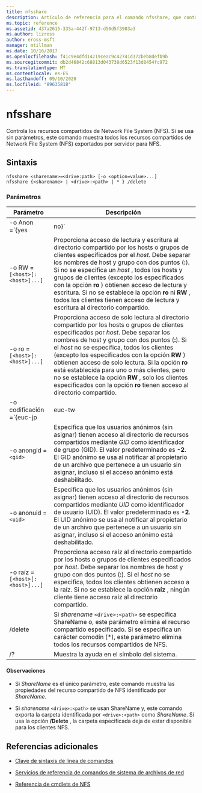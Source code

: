 ```yaml
---
title: nfsshare
description: Artículo de referencia para el comando nfsshare, que controla los recursos compartidos de Network File System (NFS).
ms.topic: reference
ms.assetid: 437a2615-335a-442f-9713-d50d5f3983a3
ms.author: lizross
author: eross-msft
manager: mtillman
ms.date: 10/16/2017
ms.openlocfilehash: f41c9e4dfd14219ceac9c42741d372beb8defb9b
ms.sourcegitcommit: db2d46842c68813d043738d6523f13d8454fc972
ms.translationtype: MT
ms.contentlocale: es-ES
ms.lasthandoff: 09/10/2020
ms.locfileid: "89635818"
---
```

# <a name="nfsshare"></a>nfsshare

Controla los recursos compartidos de Network File System (NFS). Si se usa sin parámetros, este comando muestra todos los recursos compartidos de Network File System (NFS) exportados por servidor para NFS.

## <a name="syntax"></a>Sintaxis

```
nfsshare <sharename>=<drive:path> [-o <option=value>...]
nfsshare {<sharename> | <drive>:<path> | * } /delete
```

### <a name="parameters"></a>Parámetros

| Parámetro | Descripción |
| --------- | ----------- |
| -o Anon =`{yes|no}` | Especifica si los usuarios anónimos (sin asignar) pueden tener acceso al directorio de recursos compartidos. |
| -o RW =`[<host>[:<host>]...]` | Proporciona acceso de lectura y escritura al directorio compartido por los hosts o grupos de clientes especificados por el *host*. Debe separar los nombres de host y grupo con dos puntos (**:**). Si no se especifica un *host* , todos los hosts y grupos de clientes (excepto los especificados con la opción **ro** ) obtienen acceso de lectura y escritura. Si no se establece la opción **ro** ni **RW** , todos los clientes tienen acceso de lectura y escritura al directorio compartido. |
| -o ro =`[<host>[:<host>]...]` | Proporciona acceso de solo lectura al directorio compartido por los hosts o grupos de clientes especificados por *host*. Debe separar los nombres de host y grupo con dos puntos (**:**). Si el *host* no se especifica, todos los clientes (excepto los especificados con la opción **RW** ) obtienen acceso de solo lectura. Si la opción **ro** está establecida para uno o más clientes, pero no se establece la opción **RW** , solo los clientes especificados con la opción **ro** tienen acceso al directorio compartido. |
| -o codificación =`{euc-jp|euc-tw|euc-kr|shift-jis|Big5|Ksc5601|Gb2312-80|Ansi)` | Especifica la codificación de idioma que se va a configurar en un recurso compartido NFS. Solo puede utilizar un idioma en el recurso compartido. Este valor puede incluir cualquiera de los siguientes valores:<ul><li>**EUC-jp:** Japonés</li><li>**EUC-TW:** Chino</li><li>**EUC-KR:** Coreano</li><li>**Shift-JIS:** Japonés</li><li>**Big5:** Chino</li><li>**Ksc5601:** Coreano</li><li>**Gb2312-80:** Chino Simplificado</li><li>**ANSI:** Codificado con ANSI</li></ul> |
| -o anongid =`<gid>` | Especifica que los usuarios anónimos (sin asignar) tienen acceso al directorio de recursos compartidos mediante *GID* como identificador de grupo (GID). El valor predeterminado es **-2**. El GID anónimo se usa al notificar al propietario de un archivo que pertenece a un usuario sin asignar, incluso si el acceso anónimo está deshabilitado. |
| -o anonuid =`<uid>` | Especifica que los usuarios anónimos (sin asignar) tienen acceso al directorio de recursos compartidos mediante *UID* como identificador de usuario (UID). El valor predeterminado es **-2**. El UID anónimo se usa al notificar al propietario de un archivo que pertenece a un usuario sin asignar, incluso si el acceso anónimo está deshabilitado. |
| -o raíz =`[<host>[:<host>]...]` | Proporciona acceso raíz al directorio compartido por los hosts o grupos de clientes especificados por *host*. Debe separar los nombres de host y grupo con dos puntos (**:**). Si el *host* no se especifica, todos los clientes obtienen acceso a la raíz. Si no se establece la opción **raíz** , ningún cliente tiene acceso raíz al directorio compartido. |
| /delete | Si *sharename* `<drive>:<path>` se especifica ShareName o, este parámetro elimina el recurso compartido especificado. Si se especifica un carácter comodín (*), este parámetro elimina todos los recursos compartidos de NFS. |
| /? | Muestra la ayuda en el símbolo del sistema. |

#### <a name="remarks"></a>Observaciones

- Si *ShareName* es el único parámetro, este comando muestra las propiedades del recurso compartido de NFS identificado por *ShareName*.

- Si *sharename* `<drive>:<path>` se usan ShareName y, este comando exporta la carpeta identificada por `<drive>:<path>` como *ShareName*. Si usa la opción **/Delete** , la carpeta especificada deja de estar disponible para los clientes NFS.

## <a name="additional-references"></a>Referencias adicionales

- [Clave de sintaxis de línea de comandos](command-line-syntax-key.md)

- [Servicios de referencia de comandos de sistema de archivos de red](services-for-network-file-system-command-reference.md)

- [Referencia de cmdlets de NFS](/powershell/module/nfs)
